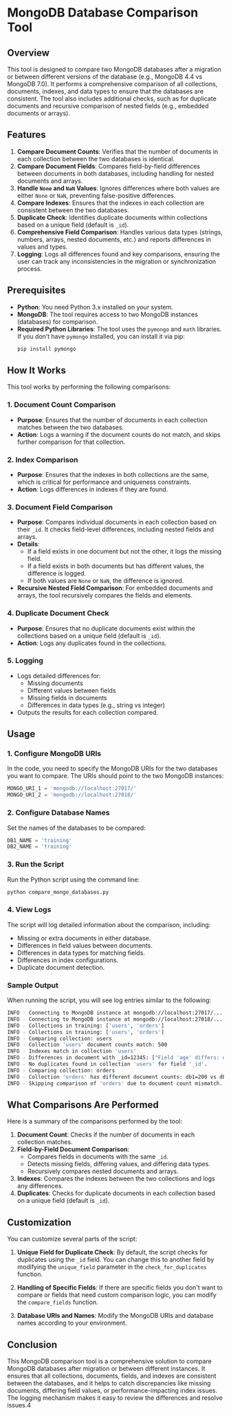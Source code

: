# MongoDB Database Comparison Tool

## Overview

This tool is designed to compare two MongoDB databases after a migration or between different versions of the database (e.g., MongoDB 4.4 vs MongoDB 7.0). It performs a comprehensive comparison of all collections, documents, indexes, and data types to ensure that the databases are consistent. The tool also includes additional checks, such as for duplicate documents and recursive comparison of nested fields (e.g., embedded documents or arrays).

## Features

1. **Compare Document Counts**: Verifies that the number of documents in each collection between the two databases is identical.
2. **Compare Document Fields**: Compares field-by-field differences between documents in both databases, including handling for nested documents and arrays.
3. **Handle `None` and `NaN` Values**: Ignores differences where both values are either `None` or `NaN`, preventing false-positive differences.
4. **Compare Indexes**: Ensures that the indexes in each collection are consistent between the two databases.
5. **Duplicate Check**: Identifies duplicate documents within collections based on a unique field (default is `_id`).
6. **Comprehensive Field Comparison**: Handles various data types (strings, numbers, arrays, nested documents, etc.) and reports differences in values and types.
7. **Logging**: Logs all differences found and key comparisons, ensuring the user can track any inconsistencies in the migration or synchronization process.

## Prerequisites

- **Python**: You need Python 3.x installed on your system.
- **MongoDB**: The tool requires access to two MongoDB instances (databases) for comparison.
- **Required Python Libraries**: The tool uses the `pymongo` and `math` libraries. If you don’t have `pymongo` installed, you can install it via pip:
  ```bash
  pip install pymongo
  ```

## How It Works

This tool works by performing the following comparisons:

### 1. **Document Count Comparison**
   - **Purpose**: Ensures that the number of documents in each collection matches between the two databases.
   - **Action**: Logs a warning if the document counts do not match, and skips further comparison for that collection.

### 2. **Index Comparison**
   - **Purpose**: Ensures that the indexes in both collections are the same, which is critical for performance and uniqueness constraints.
   - **Action**: Logs differences in indexes if they are found.

### 3. **Document Field Comparison**
   - **Purpose**: Compares individual documents in each collection based on their `_id`. It checks field-level differences, including nested fields and arrays.
   - **Details**:
     - If a field exists in one document but not the other, it logs the missing field.
     - If a field exists in both documents but has different values, the difference is logged.
     - If both values are `None` or `NaN`, the difference is ignored.
   - **Recursive Nested Field Comparison**: For embedded documents and arrays, the tool recursively compares the fields and elements.

### 4. **Duplicate Document Check**
   - **Purpose**: Ensures that no duplicate documents exist within the collections based on a unique field (default is `_id`).
   - **Action**: Logs any duplicates found in the collections.

### 5. **Logging**
   - Logs detailed differences for:
     - Missing documents
     - Different values between fields
     - Missing fields in documents
     - Differences in data types (e.g., string vs integer)
   - Outputs the results for each collection compared.

## Usage

### 1. **Configure MongoDB URIs**
   In the code, you need to specify the MongoDB URIs for the two databases you want to compare. The URIs should point to the two MongoDB instances:
   
   ```python
   MONGO_URI_1 = 'mongodb://localhost:27017/'
   MONGO_URI_2 = 'mongodb://localhost:27018/'
   ```

### 2. **Configure Database Names**
   Set the names of the databases to be compared:
   
   ```python
   DB1_NAME = 'training'
   DB2_NAME = 'training'
   ```

### 3. **Run the Script**
   Run the Python script using the command line:
   ```bash
   python compare_mongo_databases.py
   ```

### 4. **View Logs**
   The script will log detailed information about the comparison, including:
   - Missing or extra documents in either database.
   - Differences in field values between documents.
   - Differences in data types for matching fields.
   - Differences in index configurations.
   - Duplicate document detection.

### Sample Output

When running the script, you will see log entries similar to the following:

```bash
INFO - Connecting to MongoDB instance at mongodb://localhost:27017/...
INFO - Connecting to MongoDB instance at mongodb://localhost:27018/...
INFO - Collections in training: ['users', 'orders']
INFO - Collections in training: ['users', 'orders']
INFO - Comparing collection: users
INFO - Collection 'users' document counts match: 500
INFO - Indexes match in collection 'users'
INFO - Differences in document with _id=12345: ["Field 'age' differs: db1=30 vs db2=31", "Field 'address.city' is missing in doc2."]
INFO - No duplicates found in collection 'users' for field '_id'.
INFO - Comparing collection: orders
INFO - Collection 'orders' has different document counts: db1=200 vs db2=198
INFO - Skipping comparison of 'orders' due to document count mismatch.
```

## What Comparisons Are Performed

Here is a summary of the comparisons performed by the tool:

1. **Document Count**: Checks if the number of documents in each collection matches.
2. **Field-by-Field Document Comparison**:
   - Compares fields in documents with the same `_id`.
   - Detects missing fields, differing values, and differing data types.
   - Recursively compares nested documents and arrays.
3. **Indexes**: Compares the indexes between the two collections and logs any differences.
4. **Duplicates**: Checks for duplicate documents in each collection based on a unique field (default is `_id`).

## Customization

You can customize several parts of the script:

1. **Unique Field for Duplicate Check**: By default, the script checks for duplicates using the `_id` field. You can change this to another field by modifying the `unique_field` parameter in the `check_for_duplicates` function.
   
2. **Handling of Specific Fields**: If there are specific fields you don't want to compare or fields that need custom comparison logic, you can modify the `compare_fields` function.

3. **Database URIs and Names**: Modify the MongoDB URIs and database names according to your environment.

## Conclusion

This MongoDB comparison tool is a comprehensive solution to compare MongoDB databases after migration or between different instances. It ensures that all collections, documents, fields, and indexes are consistent between the databases, and it helps to catch discrepancies like missing documents, differing field values, or performance-impacting index issues. The logging mechanism makes it easy to review the differences and resolve issues.4